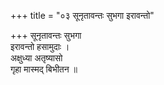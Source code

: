 +++
title = "०३ सूनृतावन्तः सुभगा इरावन्तो"

+++
सूनृतावन्तः सुभगा  
इरावन्तो हसामुदाः ।  
अक्षुध्या अतृष्यासो  
गृहा मास्मद् बिभीतन ॥